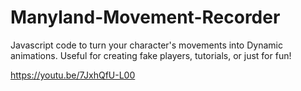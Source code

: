 # Manyland-Movement-Recorder
Javascript code to turn your character's movements into Dynamic animations. Useful for creating fake players, tutorials, or just for fun!


https://youtu.be/7JxhQfU-L00
